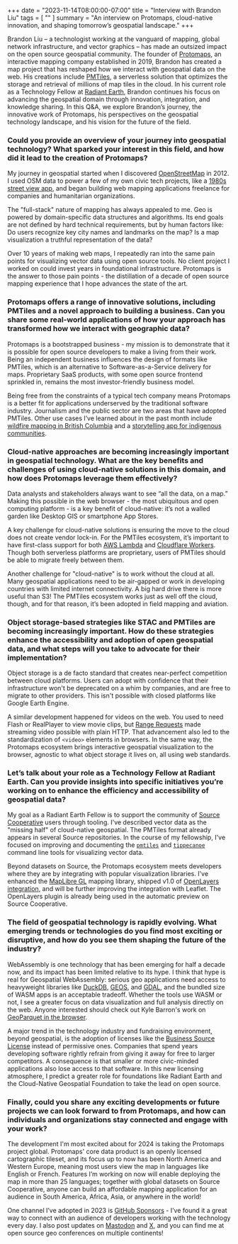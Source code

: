 +++
date = "2023-11-14T08:00:00-07:00"
title = "Interview with Brandon Liu"
tags = [ ""
]
summary = "An interview on Protomaps, cloud-native innovation, and shaping tomorrow’s geospatial landscape."
+++

Brandon Liu &ndash; a technologist working at the vanguard of mapping, global network infrastructure, and vector graphics &ndash; has made an outsized impact on the open source geospatial community. The founder of [Protomaps](https://protomaps.com), an interactive mapping company established in 2019, Brandon has created a map project that has reshaped how we interact with geospatial data on the web. His creations include [PMTiles](https://docs.protomaps.com/pmtiles/), a serverless solution that optimizes the storage and retrieval of millions of map tiles in the cloud. In his current role as a Technology Fellow at [Radiant Earth](www.radiant.earth), Brandon continues his focus on advancing the geospatial domain through innovation, integration, and knowledge sharing. In this Q&A, we explore Brandon’s journey, the innovative work of Protomaps, his perspectives on the geospatial technology landscape, and his vision for the future of the field.

### Could you provide an overview of your journey into geospatial technology? What sparked your interest in this field, and how did it lead to the creation of Protomaps?

My journey in geospatial started when I discovered [OpenStreetMap](https://openstreetmap.org) in 2012. I used OSM data to power a few of my own civic tech projects, like a [1980s street view app](https://80s.nyc), and began building web mapping applications freelance for companies and humanitarian organizations.

The "full-stack" nature of mapping has always appealed to me. Geo is powered by domain-specific data structures and algorithms. Its end goals are not defined by hard technical requirements, but by human factors like: Do users recognize key city names and landmarks on the map? Is a map visualization a truthful representation of the data?

Over 10 years of making web maps, I repeatedly ran into the same pain points for visualizing vector data using open source tools. No client project I worked on could invest years in foundational infrastructure. Protomaps is the answer to those pain points - the distillation of a decade of open source mapping experience that I hope advances the state of the art.

### Protomaps offers a range of innovative solutions, including PMTiles and a novel approach to building a business. Can you share some real-world applications of how your approach has transformed how we interact with geographic data?

Protomaps is a bootstrapped business - my mission is to demonstrate that it is possible for open source developers to make a living from their work. Being an independent business influences the design of formats like PMTiles, which is an alternative to Software-as-a-Service delivery for maps. Proprietary SaaS products, with some open source frontend sprinkled in, remains the most investor-friendly business model.

Being free from the constraints of a typical tech company means Protomaps is a better fit for applications underserved by the traditional software industry. Journalism and the public sector are two areas that have adopted PMTiles. Other use cases I’ve learned about in the past month include [wildfire mapping in British Columbia](http://lens.pathandfocus.com) and a [storytelling app for indigenous communities](https://explore.terrastories.app).

### Cloud-native approaches are becoming increasingly important in geospatial technology. What are the key benefits and challenges of using cloud-native solutions in this domain, and how does Protomaps leverage them effectively?

Data analysts and stakeholders always want to see “all the data, on a map.” Making this possible in the web browser - the most ubiquitous and open computing platform -  is a key benefit of cloud-native: it’s not a walled garden like Desktop GIS or smartphone App Stores.

A key challenge for cloud-native solutions is ensuring the move to the cloud does not create vendor lock-in. For the PMTiles ecosystem, it’s important to have first-class support for both [AWS Lambda](https://docs.protomaps.com/deploy/aws) and [Cloudflare Workers](https://docs.protomaps.com/deploy/cloudflare). Though both serverless platforms are proprietary, users of PMTiles should be able to migrate freely between them.

Another challenge for "cloud-native" is to work without the cloud at all. Many geospatial applications need to be air-gapped or work in developing countries with limited internet connectivity. A big hard drive there is more useful than S3! The PMTiles ecosystem works just as well off the cloud, though, and for that reason, it’s been adopted in field mapping and aviation.

### Object storage-based strategies like STAC and PMTiles are becoming increasingly important. How do these strategies enhance the accessibility and adoption of open geospatial data, and what steps will you take to advocate for their implementation?

Object storage is a de facto standard that creates near-perfect competition between cloud platforms. Users can adopt with confidence that their infrastructure won't be deprecated on a whim by companies, and are free to migrate to other providers. This isn't possible with closed platforms like Google Earth Engine.

A similar development happened for videos on the web. You used to need Flash or RealPlayer to view movie clips, but [Range Requests](https://developer.mozilla.org/en-US/docs/Web/HTTP/Range_requests) made streaming video possible with plain HTTP. That advancement also led to the standardization of `<video>` elements in browsers. In the same way, the Protomaps ecosystem brings interactive geospatial visualization to the browser, agnostic to what object storage it lives on, all using web standards.


### Let’s talk about your role as a Technology Fellow at Radiant Earth. Can you provide insights into specific initiatives you’re working on to enhance the efficiency and accessibility of geospatial data?

My goal as a Radiant Earth Fellow is to support the community of [Source Cooperative](http://source.coop) users through tooling. I've described vector data as the "missing half" of cloud-native geospatial. The PMTiles format already appears in several Source repositories. In the course of my fellowship, I've focused on improving and documenting the [`pmtiles`](http://github.com/protomaps/go-pmtiles) and [`tippecanoe`](felt/tippecanoe) command line tools for visualizing vector data.

Beyond datasets on Source, the Protomaps ecosystem meets developers where they are by integrating with popular visualization libraries. I've enhanced the [MapLibre GL](http://maplibre.org) mapping library, shipped v1.0 of [OpenLayers integration](https://docs.protomaps.com/pmtiles/openlayers), and will be further improving the integration with Leaflet. The OpenLayers plugin is already being used in the automatic preview on Source Cooperative.

### The field of geospatial technology is rapidly evolving. What emerging trends or technologies do you find most exciting or disruptive, and how do you see them shaping the future of the industry?

WebAssembly is one technology that has been emerging for half a decade now, and its impact has been limited relative to its hype. I think that hype is real for Geospatial WebAssembly: serious geo applications need access to heavyweight libraries like [DuckDB](https://duckdb.org), [GEOS](https://libgeos.org), and [GDAL](https://gdal.org), and the bundled size of WASM apps is an acceptable tradeoff. Whether the tools use WASM or not, I see a greater focus on data visualization and full analysis directly on the web. Anyone interested should check out Kyle Barron's work on [GeoParquet in the browser](https://observablehq.com/@kylebarron/geoparquet-on-the-web).

A major trend in the technology industry and fundraising environment, beyond geospatial, is the adoption of licenses like the [Business Source License](https://spdx.org/licenses/BUSL-1.1.html) instead of permissive ones. Companies that spend years developing software rightly refrain from giving it away for free to larger competitors. A consequence is that smaller or more civic-minded applications also lose access to that software. In this new licensing atmosphere, I predict a greater role for foundations like Radiant Earth and the Cloud-Native Geospatial Foundation to take the lead on open source.

### Finally, could you share any exciting developments or future projects we can look forward to from Protomaps, and how can individuals and organizations stay connected and engage with your work?

The development I'm most excited about for 2024 is taking the Protomaps project global. Protomaps' core data product is an openly licensed cartographic tileset, and its focus up to now has been North America and Western Europe, meaning most users view the map in languages like English or French. Features I’m working on now will enable deploying the map in more than 25 languages; together with global datasets on Source Cooperative, anyone can build an affordable mapping application for an audience in South America, Africa, Asia, or anywhere in the world!

One channel I’ve adopted in 2023 is [GitHub Sponsors](https://github.com/sponsors/protomaps) - I’ve found it a great way to connect with an audience of developers working with the technology every day. I also post updates on [Mastodon](https://mastodon.social/@bdon) and [X](https://twitter.com/bdon), and you can find me at open source geo conferences on multiple continents!

